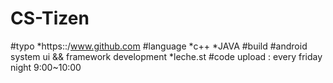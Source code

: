 # CS-Tizen

#typo
  *https::/www.github.com
  #language
   *c++
   *JAVA
 #build
 #android system ui && framework development
  *leche.st
  #code upload : every friday night 9:00~10:00

